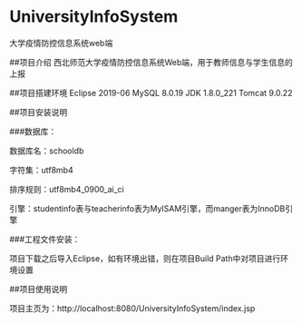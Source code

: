 # UniversityInfoSystem
大学疫情防控信息系统web端

##项目介绍
西北师范大学疫情防控信息系统Web端，用于教师信息与学生信息的上报

##项目搭建环境
Eclipse 2019-06
MySQL 8.0.19
JDK 1.8.0_221
Tomcat 9.0.22

##项目安装说明

###数据库：

数据库名：schooldb

字符集：utf8mb4

排序规则：utf8mb4_0900_ai_ci

引擎：studentinfo表与teacherinfo表为MyISAM引擎，而manger表为InnoDB引擎

###工程文件安装：

项目下载之后导入Eclipse，如有环境出错，则在项目Build Path中对项目进行环境设置

##项目使用说明

项目主页为：http://localhost:8080/UniversityInfoSystem/index.jsp
